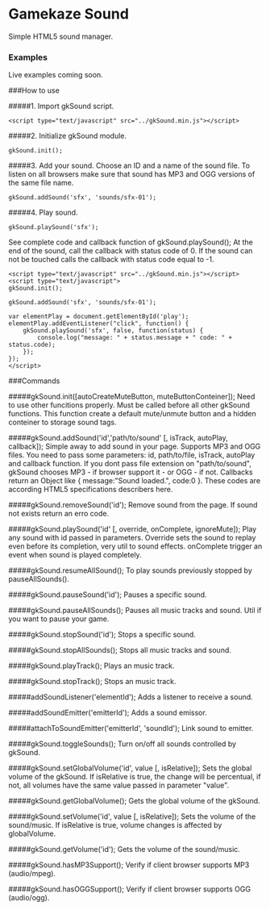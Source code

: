 Gamekaze Sound
=======

Simple HTML5 sound manager.

### Examples
Live examples coming soon.

###How to use

#####1. Import gkSound script.
    
    <script type="text/javascript" src="../gkSound.min.js"></script>

#####2. Initialize gkSound module.
    
    gkSound.init();

#####3. Add your sound.
Choose an ID and a name of the sound file. To listen on all browsers make sure that sound has MP3 and OGG versions of the same file name.
    
    gkSound.addSound('sfx', 'sounds/sfx-01');

#####4. Play sound.
    
    gkSound.playSound('sfx');

See complete code and callback function of gkSound.playSound();
At the end of the sound, call the callback with status code of 0. If the sound can not be touched calls the callback with status code equal to -1.

    <script type="text/javascript" src="../gkSound.min.js"></script>
    <script type="text/javascript">
    gkSound.init();

    gkSound.addSound('sfx', 'sounds/sfx-01');

    var elementPlay = document.getElementById('play');
    elementPlay.addEventListener("click", function() {
        gkSound.playSound('sfx', false, function(status) {
            console.log("message: " + status.message + " code: " + status.code);
        });
    });
    </script>

###Commands

#####gkSound.init([autoCreateMuteButton, muteButtonConteiner]);
Need to use other funcitions properly. Must be called before all other gkSound functions.
This function create a default mute/unmute button and a hidden conteiner to storage sound tags.

#####gkSound.addSound('id','path/to/sound' [, isTrack, autoPlay, callback]);
Simple away to add sound in your page. Supports MP3 and OGG files.
You need to pass some parameters: id, path/to/file, isTrack, autoPlay and callback function.
If you dont pass file extension on "path/to/sound", gkSound chooses MP3 - if browser support it - or OGG - if not.
Callbacks return an Object like { message:"Sound loaded.", code:0 }. These codes are according HTML5 specifications describers here.

#####gkSound.removeSound('id');
Remove sound from the page.
If sound not exists return an erro code.

#####gkSound.playSound('id' [, override, onComplete, ignoreMute]);
Play any sound with id passed in parameters.
Override sets the sound to replay even before its completion, very util to sound effects.
onComplete trigger an event when sound is played completely.

#####gkSound.resumeAllSound();
To play sounds previously stopped by pauseAllSounds().

#####gkSound.pauseSound('id');
Pauses a specific sound.

#####gkSound.pauseAllSounds();
Pauses all music tracks and sound.
Util if you want to pause your game.

#####gkSound.stopSound('id');
Stops a specific sound.

#####gkSound.stopAllSounds();
Stops all music tracks and sound.

#####gkSound.playTrack();
Plays an music track.

#####gkSound.stopTrack();
Stops an music track.

#####addSoundListener('elementId');
Adds a listener to receive a sound.

#####addSoundEmitter('emitterId');
Adds a sound emissor.

#####attachToSoundEmitter('emitterId', 'soundId');
Link sound to emitter.

#####gkSound.toggleSounds();
Turn on/off all sounds controlled by gkSound.

#####gkSound.setGlobalVolume('id', value [, isRelative]);
Sets the global volume of the gkSound. If isRelative is true, the change will be percentual, if not, all volumes have the same value passed in parameter "value".

#####gkSound.getGlobalVolume();
Gets the global volume of the gkSound.

#####gkSound.setVolume('id', value [, isRelative]);
Sets the volume of the sound/music. If isRelative is true, volume changes is affected by globalVolume.

#####gkSound.getVolume('id');
Gets the volume of the sound/music.

#####gkSound.hasMP3Support();
Verify if client browser supports MP3 (audio/mpeg).

#####gkSound.hasOGGSupport();
Verify if client browser supports OGG (audio/ogg).

